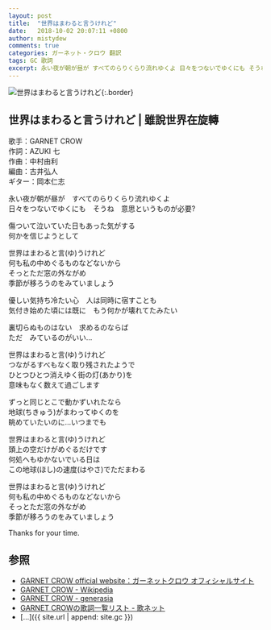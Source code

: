 ```yaml
---
layout: post
title:  "世界はまわると言うけれど"
date:   2018-10-02 20:07:11 +0800
author: mistydew
comments: true
categories: ガーネット・クロウ 翻訳
tags: GC 歌詞
excerpt: 永い夜が朝が昼が すべてのらりくらり流れゆくよ 日々をつないでゆくにも そうね 意思というものが必要?
---
```

![世界はまわると言うけれど](https://raw.githubusercontent.com/mistydew/gc2/master/cover/single/SG26_世界はまわると言うけれど.jpg){:.border}

## 世界はまわると言うけれど | 雖說世界在旋轉

歌手：GARNET CROW<br>
作詞：AZUKI 七<br>
作曲：中村由利<br>
編曲：古井弘人<br>
ギター：岡本仁志

永い夜が朝が昼が　すべてのらりくらり流れゆくよ<br>
日々をつないでゆくにも　そうね　意思というものが必要?

傷ついて泣いていた日もあった気がする<br>
何かを信じようとして

世界はまわると言(ゆ)うけれど<br>
何も私の中めぐるものなどないから<br>
そっとただ窓の外ながめ<br>
季節が移ろうのをみていましょう

優しい気持ち冷たい心　人は同時に宿すことも<br>
気付き始めた頃には既に　もう何かが壊れてたみたい

裏切らぬものはない　求めるのならば<br>
ただ　みているのがいい…

世界はまわると言(ゆ)うけれど<br>
つながるすべもなく取り残されたようで<br>
ひとつひとつ消えゆく街の灯(あかり)を<br>
意味もなく数えて過ごします

ずっと同じとこで動かずいれたなら<br>
地球(ちきゅう)がまわってゆくのを<br>
眺めていたいのに…いつまでも

世界はまわると言(ゆ)うけれど<br>
頭上の空だけがめぐるだけです<br>
何処へもゆかないでいる日は<br>
この地球(ほし)の速度(はやさ)でただまわる

世界はまわると言(ゆ)うけれど<br>
何も私の中めぐるものなどないから<br>
そっとただ窓の外ながめ<br>
季節が移ろうのをみていましょう

Thanks for your time.

## 参照
* [GARNET CROW official website：ガーネットクロウ オフィシャルサイト](http://www.garnetcrow.com)
* [GARNET CROW - Wikipedia](https://ja.wikipedia.org/wiki/GARNET_CROW)
* [GARNET CROW - generasia](https://www.generasia.com/wiki/GARNET_CROW)
* [GARNET CROWの歌詞一覧リスト - 歌ネット](https://www.uta-net.com/artist/344)
* [...]({{ site.url | append: site.gc }})
